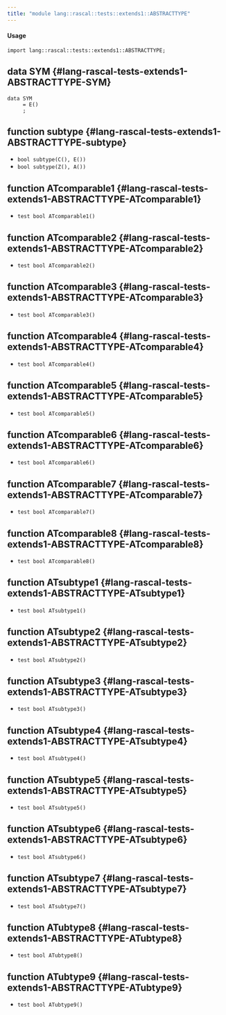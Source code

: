 ```yaml
---
title: "module lang::rascal::tests::extends1::ABSTRACTTYPE"
---
```


#### Usage

`import lang::rascal::tests::extends1::ABSTRACTTYPE;`


## data SYM {#lang-rascal-tests-extends1-ABSTRACTTYPE-SYM}

```rascal
data SYM  
     = E()
     ;
```

## function subtype {#lang-rascal-tests-extends1-ABSTRACTTYPE-subtype}

* ``bool subtype(C(), E())``
* ``bool subtype(Z(), A())``

## function ATcomparable1 {#lang-rascal-tests-extends1-ABSTRACTTYPE-ATcomparable1}

* ``test bool ATcomparable1()``

## function ATcomparable2 {#lang-rascal-tests-extends1-ABSTRACTTYPE-ATcomparable2}

* ``test bool ATcomparable2()``

## function ATcomparable3 {#lang-rascal-tests-extends1-ABSTRACTTYPE-ATcomparable3}

* ``test bool ATcomparable3()``

## function ATcomparable4 {#lang-rascal-tests-extends1-ABSTRACTTYPE-ATcomparable4}

* ``test bool ATcomparable4()``

## function ATcomparable5 {#lang-rascal-tests-extends1-ABSTRACTTYPE-ATcomparable5}

* ``test bool ATcomparable5()``

## function ATcomparable6 {#lang-rascal-tests-extends1-ABSTRACTTYPE-ATcomparable6}

* ``test bool ATcomparable6()``

## function ATcomparable7 {#lang-rascal-tests-extends1-ABSTRACTTYPE-ATcomparable7}

* ``test bool ATcomparable7()``

## function ATcomparable8 {#lang-rascal-tests-extends1-ABSTRACTTYPE-ATcomparable8}

* ``test bool ATcomparable8()``

## function ATsubtype1 {#lang-rascal-tests-extends1-ABSTRACTTYPE-ATsubtype1}

* ``test bool ATsubtype1()``

## function ATsubtype2 {#lang-rascal-tests-extends1-ABSTRACTTYPE-ATsubtype2}

* ``test bool ATsubtype2()``

## function ATsubtype3 {#lang-rascal-tests-extends1-ABSTRACTTYPE-ATsubtype3}

* ``test bool ATsubtype3()``

## function ATsubtype4 {#lang-rascal-tests-extends1-ABSTRACTTYPE-ATsubtype4}

* ``test bool ATsubtype4()``

## function ATsubtype5 {#lang-rascal-tests-extends1-ABSTRACTTYPE-ATsubtype5}

* ``test bool ATsubtype5()``

## function ATsubtype6 {#lang-rascal-tests-extends1-ABSTRACTTYPE-ATsubtype6}

* ``test bool ATsubtype6()``

## function ATsubtype7 {#lang-rascal-tests-extends1-ABSTRACTTYPE-ATsubtype7}

* ``test bool ATsubtype7()``

## function ATubtype8 {#lang-rascal-tests-extends1-ABSTRACTTYPE-ATubtype8}

* ``test bool ATubtype8()``

## function ATubtype9 {#lang-rascal-tests-extends1-ABSTRACTTYPE-ATubtype9}

* ``test bool ATubtype9()``


